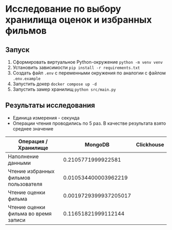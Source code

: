 # Исследование по выбору хранилища оценок и избранных фильмов

## Запуск
1. Сформировать виртуальное Python-окружение `python -m venv venv`
2. Установить зависимости `pip install -r requirements.txt`
3. Создать файл `.env` с переменными окружения по аналогии с файлом `.env.example`
4. Запустить докер `docker compose up -d`
5. Запустить замер хранилищ `python src/main.py`

## Результаты исследования

- Единица измерения - секунда
- Операции чтения проводились по 5 раз. В качестве результата взято среднее значение

|Операция / Хранилище|MongoDB|Clickhouse|
|-|---------|------------|
|Наполнение данными|0.2105771999922581||
|Чтение избранных фильмов пользователя|0.010534400003962219||
|Чтение оценки фильма|0.0019729399937205017||
|Чтение оценки фильма во время записи|0.11651821999112144||